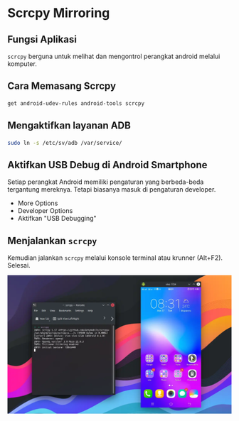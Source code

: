 # Scrcpy Mirroring

## Fungsi Aplikasi

`scrcpy` berguna untuk melihat dan mengontrol perangkat android melalui komputer.

## Cara Memasang Scrcpy

```bash
get android-udev-rules android-tools scrcpy
```

## Mengaktifkan layanan ADB

```bash
sudo ln -s /etc/sv/adb /var/service/
```

## Aktifkan USB Debug di Android Smartphone

Setiap perangkat Android memiliki pengaturan yang berbeda-beda tergantung mereknya. Tetapi biasanya masuk di pengaturan developer.

- More Options
- Developer Options
- Aktifkan "USB Debugging"

## Menjalankan `scrcpy`

Kemudian jalankan `scrcpy` melalui konsole terminal atau krunner (Alt+F2). Selesai.

![Scrcpy Mirroring LangitKetujuh OS](../media/image/scrcpy-langitketujuh-id.webp)
